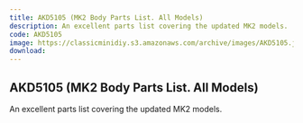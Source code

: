 ```yaml
---
title: AKD5105 (MK2 Body Parts List. All Models)
description: An excellent parts list covering the updated MK2 models.
code: AKD5105
image: https://classicminidiy.s3.amazonaws.com/archive/images/AKD5105.jpg
download:
---
```


<!-- Content of the page -->

## AKD5105 (MK2 Body Parts List. All Models)

An excellent parts list covering the updated MK2 models.

